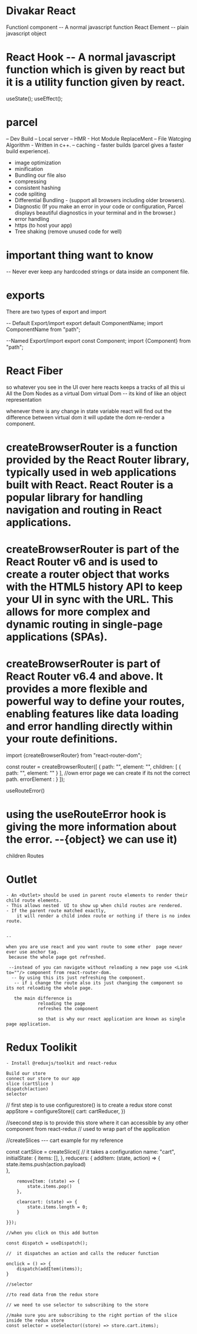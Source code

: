# Divakar React

Functionl component -- A normal javascript function
React Element -- plain javascript object
# React Hook -- A normal javascript function which is given by react but it is a utility function given by react.
useState();
useEffect();

# parcel
– Dev Build
– Local server
– HMR - Hot Module ReplaceMent
– File Watcging Algorithm - Written in c++.
– caching - faster builds (parcel gives a faster build experience).
- image optimization
- minification
- Bundling our file also
- compressing
- consistent hashing
- code spliting
- Differential Bundling - (support all browsers including older browsers).
- Diagnostic (If you make an error in your code or configuration, Parcel displays beautiful diagnostics in your terminal and in the browser.)
- error handling
- https (to host your app)
- Tree shaking (remove unused code for well)




# important thing want to know
 -- Never ever keep any hardcoded strings or data inside an component file.


# exports
 There are two types of export and import

-- Default Export/import
 export default ComponentName;
 import ComponentName from "path";

--Named Export/import
 export const Component;
 import {Component} from "path";


 # React Fiber

 so whatever you see in the UI over here reacts keeps a tracks of all this ui All the Dom Nodes as a virtual Dom
 virtual Dom -- its kind of like an object representation


 whenever there is any change in state variable react will find out the difference between virtual dom it will update the dom re-render a component.

 
# createBrowserRouter is a function provided by the React Router library, typically used in web applications built with React. React Router is a popular library for handling navigation and routing in React applications.

# createBrowserRouter is part of the React Router v6 and is used to create a router object that works with the HTML5 history API to keep your UI in sync with the URL. This allows for more complex and dynamic routing in single-page applications (SPAs).

# createBrowserRouter is part of React Router v6.4 and above. It provides a more flexible and powerful way to define your routes, enabling features like data loading and error handling directly within your route definitions.



 import {createBrowserRouter} from "react-router-dom";

 const router = createBrowserRouter([
    {
        path: "",
        element: "",
        children: [
            {
                path: "",
                element: ""
            }
        ],
        //own error page we can create if its not the correct path.
        errorElement : <component />
    }
 ]);

 useRouteError()
   # using the useRouteError hook is giving the more information about the error. --{object} we can use it)

 children Routes
   #  Outlet
    - An <Outlet> should be used in parent route elements to render their child route elements. 
    - This allows nested  UI to show up when child routes are rendered. 
    - If the parent route matched exactly,  
        it will render a child index route or nothing if there is no index route.


    --

    when you are use react and you want route to some other  page never ever use anchor tag.
     because the whole page got refreshed.

     --instead of you can navigate without reloading a new page use <Link to=""/> component from react-router-dom.
      -- by using this its just refreshing the component.
       -- if i change the route also its just changing the component so its not reloading the whole page.

       the main difference is 
                reloading the page 
                refreshes the component

                so that is why our react application are known as single page application.



#  Redux Toolikit

    - Install @reduxjs/toolkit and react-redux

    Build our store 
    connect our store to our app
    slice (cartSlice )
    dispatch(action)
    selector



// first step is to use configurestore() is to create a redux store
const appStore = configureStore({
    cart: cartReducer,
})


//seecond step is to provide this store where it can accessible by any other component from react-redux
<provider store={appStore}>
    // used to wrap part of the application
</provider>


//createSlices --- cart example for my reference

const cartSlice = createSlice({
    // it takes a configuration
    name: "cart",
    initialState: {
        items: [],
    },
    reducers: {
        addItem: (state, action) => {
            state.items.push(action.payload)        
        },

        removeItem: (state) => {
            state.items.pop()
        },

        clearcart: (state) => {
            state.items.length = 0;
        }

    }});

    //when you click on this add button

    const dispatch = useDispatch();

    //  it dispatches an action and calls the reducer function 

    onclick = () => {
        dispatch(addItem(items));
    }

    //selector

    //to read data from the redux store

    // we need to use selector to subscribing to the store

    //make sure you are subscribing to the right portion of the slice inside the redux store
    const selector = useSelector((store) => store.cart.items);

